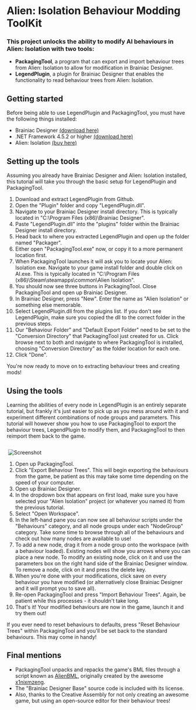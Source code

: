 # Alien: Isolation Behaviour Modding ToolKit

### This project unlocks the ability to modify AI behaviours in Alien: Isolation with two tools:

* **PackagingTool**, a program that can export and import behaviour trees from Alien: Isolation to allow for modification in Brainiac Designer.
* **LegendPlugin**, a plugin for Brainiac Designer that enables the functionality to read behaviour trees from Alien: Isolation. 

## Getting started

Before being able to use LegendPlugin and PackagingTool, you must have the following things installed:

 * Brainiac Designer [(download here)](https://brainiac.codeplex.com/releases/view/24156)
 * .NET Framework 4.5.2 or higher [(download here)](https://www.microsoft.com/en-gb/download/details.aspx?id=42642)
 * Alien: Isolation [(buy here)](http://store.steampowered.com/app/214490/)

## Setting up the tools

Assuming you already have Brainiac Designer and Alien: Isolation installed, this tutorial will take you through the basic setup for LegendPlugin and PackagingTool.

1. Download and extract LegendPlugin from Github.
2. Open the "Plugin" folder and copy "LegendPlugin.dll".
3. Navigate to your Brainiac Designer install directory. This is typically located in "C:\Program Files (x86)\Brainiac Designer".
4. Paste "LegendPlugin.dll" into the "plugins" folder within the Brainiac Designer install directory.
5. Head back to where you extracted LegendPlugin and open up the folder named "Packager".
6. Either open "PackagingTool.exe" now, or copy it to a more permanent location first.
7. When PackagingTool launches it will ask you to locate your Alien: Isolation exe. Navigate to your game install folder and double click on AI.exe. This is typically located in "C:\Program Files (x86)\Steam\steamapps\common\Alien Isolation".
8. You should now see three buttons in PackagingTool. Close PackagingTool and open up Brainiac Designer.
9. In Brainiac Designer, press "New". Enter the name as "Alien Isolation" or something else memorable.
10. Select LegendPlugin.dll from the plugins list. If you don't see LegendPlugin, make sure you copied the dll to the correct folder in the previous steps.
11. Our "Behaviour Folder" and "Default Export Folder" need to be set to the "Conversion Directory" that PackagingTool just created for us. Click browse next to both and navigate to where PackagingTool is installed, choosing "Conversion Directory" as the folder location for each one.
12. Click "Done".

You're now ready to move on to extracting behaviour trees and creating mods!

## Using the tools

Learning the abilities of every node in LegendPlugin is an entirely separate tutorial, but frankly it's just easier to pick up as you mess around with it and experiment different combinations of node groups and parameters. This tutorial will however show you how to use PackagingTool to export the behaviour trees, LegendPlugin to modify them, and PackagingTool to then reimport them back to the game.

<div style="float: right; width: 100%; max-width: 500px; margin-left: 20px;">

![Screenshot](https://i.imgur.com/j4xsCzu.png)

</div>

1. Open up PackagingTool.
2. Click "Export Behaviour Trees". This will begin exporting the behaviours from the game, be patient as this may take some time depending on the speed of your computer.
3. Open up Brainiac Designer.
4. In the dropdown box that appears on first load, make sure you have selected your "Alien Isolation" project (or whatever you named it) from the previous tutorial.
5. Select "Open Workspace".
6. In the left-hand pane you can now see all behaviour scripts under the "Behaviours" category, and all node groups under each "NodeGroup" category. Take some time to browse through all of the behaviours and check out how many nodes are available to use!
7. To add a new node, drag it from a node group onto the workspace (with a behaviour loaded). Existing nodes will show you arrows where you can place a new node. To modify an existing node, click on it and use the parameters box on the right hand side of the Brainiac Designer window. To remove a node, click on it and press the delete key.
8. When you're done with your modifications, click save on every behaviour you have modified (or alternatively close Brainiac Designer and it will prompt you to save all).
9. Re-open PackagingTool and press "Import Behaviour Trees". Again, be patient while this processes - it shouldn't take long.
10. That's it! Your modified behaviours are now in the game, launch it and try them out! 

If you ever need to reset behaviours to defaults, press "Reset Behaviour Trees" within PackagingTool and you'll be set back to the standard behaviours. This may come in handy!

## Final mentions

 * PackagingTool unpacks and repacks the game's BML files through a script known as [AlienBML](https://github.com/x1nixmzeng/AlienBML), originally created by the awesome [x1nixmzeng](https://github.com/x1nixmzeng).
 * The "Brainiac Designer Base" source code is included with its license.
 * Also, thanks to the Creative Assembly for not only creating an awesome game, but using an open-source editor for their behaviour trees! 